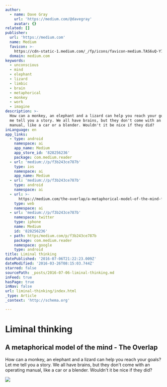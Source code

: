 ```yaml
---
author:
  - name: Dave Gray
    url: 'https://medium.com/@davegray'
    avatar: {}
related: []
publisher:
  url: 'https://medium.com'
  name: Medium
  favicon: >-
    https://cdn-static-1.medium.com/_/fp/icons/favicon-medium.TAS6uQ-Y7kcKgi0xjcYHXw.ico
  domain: medium.com
keywords:
  - unconscious
  - mind
  - elephant
  - lizard
  - limbic
  - brain
  - metaphorical
  - monkey
  - work
  - imagine
description: >-
  How can a monkey, an elephant and a lizard can help you reach your goals? Let
  me tell you a story. We all have brains, but they don't come with an operating
  manual, like a car or a blender. Wouldn't it be nice if they did?
inLanguage: en
app_links:
  - type: android
    namespace: ai
    app_name: Medium
    app_store_id: '828256236'
    package: com.medium.reader
  - url: 'medium://p/f3b243ce787b'
    type: ios
    namespace: ai
    app_name: Medium
  - url: 'medium://p/f3b243ce787b'
    type: android
    namespace: ai
  - url: >-
      https://medium.com/the-overlap/a-metaphorical-model-of-the-mind-f3b243ce787b
    type: web
    namespace: ai
  - url: 'medium://p/f3b243ce787b'
    namespace: twitter
    type: iphone
    name: Medium
    id: '828256236'
  - path: https/medium.com/p/f3b243ce787b
    package: com.medium.reader
    namespace: google
    type: android
title: Liminal thinking
datePublished: '2016-07-06T21:22:23.009Z'
dateModified: '2016-03-26T08:15:03.744Z'
starred: false
sourcePath: _posts/2016-07-06-liminal-thinking.md
inFeed: true
hasPage: true
inNav: false
url: liminal-thinking/index.html
_type: Article
_context: 'http://schema.org'

---
```

# Liminal thinking

<article style=""><h1>A metaphorical model of the mind - The Overlap</h1><p>How can a monkey, an elephant and a lizard can help you reach your goals? Let me tell you a story. We all have brains, but they don't come with an operating manual, like a car or a blender. Wouldn't it be nice if they did?</p><img src="https://cdn-images-1.medium.com/max/800/1*5UHw-4UGMhsElNkz6cgtIg.jpeg" /></article>